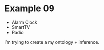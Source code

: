 Example 09
==========

- Alarm Clock
- SmartTV
- Radio

I’m trying to create a my ontology + inference.